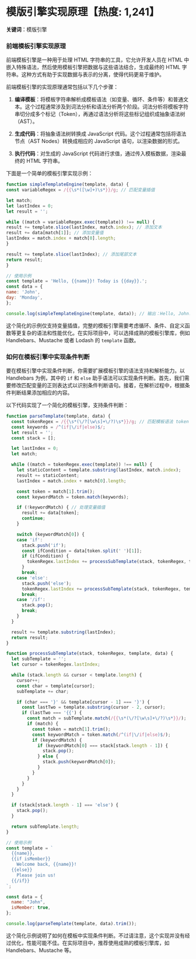 # 模版引擎实现原理【热度: 1,241】

**关键词**：模版引擎

### 前端模板引擎实现原理

前端模板引擎是一种用于处理 HTML 字符串的工具，它允许开发人员在 HTML 中嵌入特殊语法，然后使用模板引擎把数据与这些语法结合，生成最终的 HTML 字符串。这种方式有助于实现数据与表示的分离，使得代码更易于维护。

前端模板引擎的实现原理通常包括以下几个步骤：

1. **编译模板**：将模板字符串解析成模板语法（如变量、循环、条件等）和普通文本。这个过程通常涉及到词法分析和语法分析两个阶段。词法分析将模板字符串切分成多个标记（Token），再通过语法分析将这些标记组织成抽象语法树（AST）。

2. **生成代码**：将抽象语法树转换成 JavaScript 代码。这个过程通常包括将语法节点（AST Nodes）转换成相应的 JavaScript 语句，以渲染数据的形式。

3. **执行代码**：对生成的 JavaScript 代码进行求值，通过传入模板数据，渲染最终的 HTML 字符串。

下面是一个简单的模板引擎实现示例：

```javascript
function simpleTemplateEngine(template, data) {
const variableRegex = /{{\s*([\w]+)\s*}}/g; // 匹配变量插值

let match;
let lastIndex = 0;
let result = '';

while ((match = variableRegex.exec(template)) !== null) {
result += template.slice(lastIndex, match.index); // 添加文本
result += data[match[1]]; // 添加变量值
lastIndex = match.index + match[0].length;
}

result += template.slice(lastIndex); // 添加尾部文本
return result;
}

// 使用示例
const template = 'Hello, {{name}}! Today is {{day}}.';
const data = {
name: 'John',
day: 'Monday',
};

console.log(simpleTemplateEngine(template, data)); // 输出：Hello, John! Today is Monday.
```

这个简化的示例仅支持变量插值，完整的模板引擎需要考虑循环、条件、自定义函数等更复杂的语法和性能优化。在实际项目中，可以选择成熟的模板引擎库，例如 Handlebars、Mustache 或者 Lodash 的 `template` 函数。


### 如何在模板引擎中实现条件判断

要在模板引擎中实现条件判断，你需要扩展模板引擎的语法支持和解析能力。以 Handlebars 为例，其中的 `if` 和 `else` 助手语法可以实现条件判断。首先，我们需要修改匹配变量的正则表达式以识别条件判断语句。接着，在解析过程中，根据条件判断结果添加相应的内容。

以下代码实现了一个简化的模板引擎，支持条件判断：

```javascript
function parseTemplate(template, data) {
  const tokenRegex = /{{\s*(\/?[\w\s]+\/?)\s*}}/g; // 匹配模板语法 token
  const keywords = /^(if|\/if|else)$/;
  let result = '';
  const stack = [];

  let lastIndex = 0;
  let match;

  while ((match = tokenRegex.exec(template)) !== null) {
    let staticContent = template.substring(lastIndex, match.index);
    result += staticContent;
    lastIndex = match.index + match[0].length;

    const token = match[1].trim();
    const keywordMatch = token.match(keywords);

    if (!keywordMatch) { // 处理变量插值
      result += data[token];
      continue;
    }

    switch (keywordMatch[0]) {
    case 'if':
      stack.push('if');
      const ifCondition = data[token.split(' ')[1]];
      if (ifCondition) {
        tokenRegex.lastIndex += processSubTemplate(stack, tokenRegex, template, data);
      }
      break;
    case 'else':
      stack.push('else');
      tokenRegex.lastIndex += processSubTemplate(stack, tokenRegex, template, data);
      break;
    case '/if':
      stack.pop();
      break;
    }
  }

  result += template.substring(lastIndex);
  return result;
}

function processSubTemplate(stack, tokenRegex, template, data) {
  let subTemplate = '';
  let cursor = tokenRegex.lastIndex;

  while (stack.length && cursor < template.length) {
    cursor++;
    const char = template[cursor];
    subTemplate += char;

    if (char === '}' && template[cursor - 1] === '}') {
      const lastTwo = template.substring(cursor - 2, cursor);
      if (lastTwo === '{{') {
        const match = subTemplate.match(/{{\s*(\/?[\w\s]+\/?)\s*}}/);
        if (match) {
          const token = match[1].trim();
          const keywordMatch = token.match(/^(if|\/if|else)$/);
          if (keywordMatch) {
            if (keywordMatch[0] === stack[stack.length - 1]) {
              stack.pop();
            } else {
              stack.push(keywordMatch[0]);
            }
          }
        }
      }
    }
  }

  if (stack[stack.length - 1] === 'else') {
    stack.pop();
  }

  return subTemplate.length;
}

// 使用示例
const template = `
  {{name}},
  {{if isMember}}
    Welcome back, {{name}}!
  {{else}}
    Please join us!
  {{/if}}
`;

const data = {
  name: "John",
  isMember: true,
};

console.log(parseTemplate(template, data).trim());
```

这个简化示例说明了如何在模板中实现条件判断。不过请注意，这个实现并没有经过优化，性能可能不佳。在实际项目中，推荐使用成熟的模板引擎库，如 Handlebars、Mustache 等。